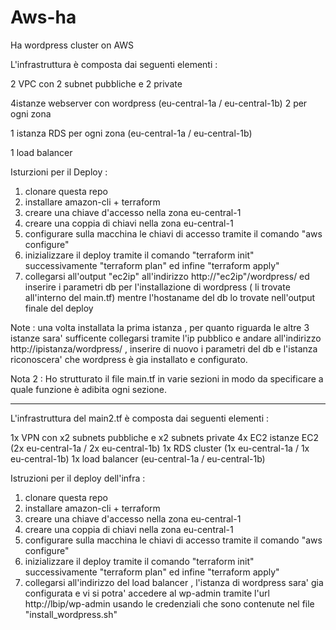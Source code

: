# Aws-ha
Ha wordpress cluster on AWS

L'infrastruttura è composta dai seguenti elementi :

2 VPC con 2 subnet pubbliche e 2 private

4istanze webserver con wordpress (eu-central-1a / eu-central-1b) 2 per ogni zona

1 istanza RDS per ogni zona (eu-central-1a / eu-central-1b)

1 load balancer

Isturzioni per il Deploy : 

1) clonare questa repo
2) installare amazon-cli + terraform
3) creare una chiave d'accesso nella zona eu-central-1
4) creare una coppia di chiavi nella zona eu-central-1
5) configurare sulla macchina le chiavi di accesso tramite il comando "aws configure"
6) inizializzare il deploy tramite il comando "terraform init" successivamente "terraform plan" ed infine "terraform apply"
7) collegarsi all'output "ec2ip" all'indirizzo http://"ec2ip"/wordpress/ ed inserire i parametri db per l'installazione di wordpress ( li trovate all'interno del main.tf) mentre l'hostaname del db lo trovate nell'output finale del deploy


Note : una volta installata la prima istanza , per quanto riguarda le altre 3 istanze sara' sufficente collegarsi tramite l'ip pubblico e andare all'indirizzo http://ipistanza/wordpress/ , inserire di nuovo i parametri del db e l'istanza riconoscera' che wordpress è gia installato e configurato.

Nota 2 : Ho strutturato il file main.tf in varie sezioni in modo da specificare a quale funzione è adibita ogni sezione.
___________________________________________________________________________________________________________________________________________

L'infrastruttura del main2.tf è composta dai seguenti elementi :

1x VPN con x2 subnets pubbliche e x2 subnets private
4x EC2 istanze EC2 (2x eu-central-1a / 2x eu-central-1b)
1x RDS cluster (1x eu-central-1a / 1x eu-central-1b)
1x load balancer (eu-central-1a / eu-central-1b)

Istruzioni per il deploy dell'infra : 

1) clonare questa repo
2) installare amazon-cli + terraform
3) creare una chiave d'accesso nella zona eu-central-1
4) creare una coppia di chiavi nella zona eu-central-1
5) configurare sulla macchina le chiavi di accesso tramite il comando "aws configure"
6) inizializzare il deploy tramite il comando "terraform init" successivamente "terraform plan" ed infine "terraform apply"
7) collegarsi all'indirizzo del load balancer , l'istanza di wordpress sara' gia configurata e vi si potra' accedere al wp-admin tramite l'url http://lbip/wp-admin usando le credenziali che sono contenute nel file "install_wordpress.sh"




